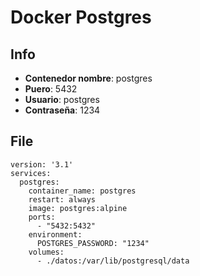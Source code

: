 # Docker Postgres

## Info
- **Contenedor nombre**: postgres
- **Puero**: 5432
- **Usuario**: postgres
- **Contraseña**: 1234

## File
~~~
version: '3.1'
services:
  postgres:
    container_name: postgres
    restart: always
    image: postgres:alpine
    ports:
      - "5432:5432"
    environment:
      POSTGRES_PASSWORD: "1234"
    volumes:
      - ./datos:/var/lib/postgresql/data
~~~
